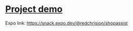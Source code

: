 # [Project demo](https://www.youtube.com/watch?v=Bw_f_UgougM)

Expo link: https://snack.expo.dev/@redchrision/shopassist
